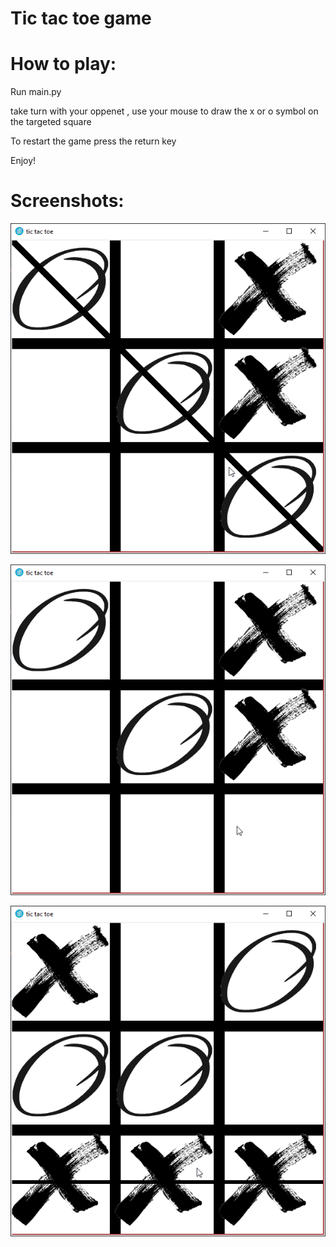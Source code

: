 # Tic tac toe game

 # How to play:

 Run main.py

 take turn with your oppenet , use your mouse to draw the x or o symbol on the targeted square

 To restart the game press the return key

 Enjoy!

 # Screenshots:

 ![alt text](https://github.com/zurakin/tic-tac-toe/blob/master/screenshots/1.png?raw=true)

 ![alt text](https://github.com/zurakin/tic-tac-toe/blob/master/screenshots/2.png?raw=true)
 
 ![alt text](https://github.com/zurakin/tic-tac-toe/blob/master/screenshots/3.png?raw=true)
